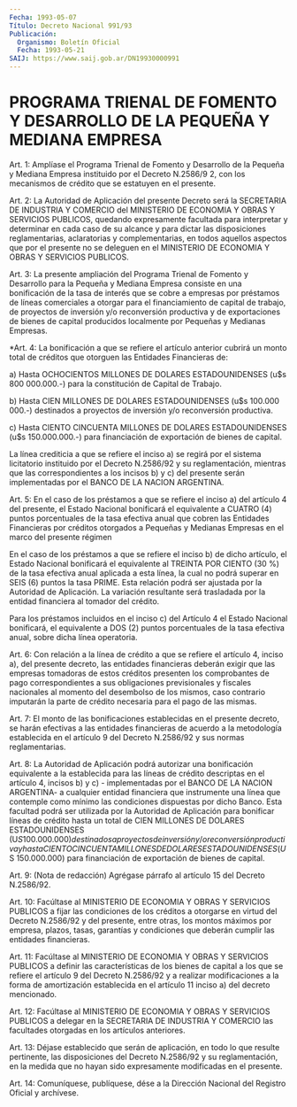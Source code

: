 ```yaml
---
Fecha: 1993-05-07
Título: Decreto Nacional 991/93
Publicación:
  Organismo: Boletín Oficial
  Fecha: 1993-05-21
SAIJ: https://www.saij.gob.ar/DN19930000991
---
```

# PROGRAMA TRIENAL DE FOMENTO Y DESARROLLO DE LA PEQUEÑA Y MEDIANA EMPRESA

<a id="1"></a>
Art. 1: Amplíase el Programa Trienal de Fomento y Desarrollo de la Pequeña  y Mediana Empresa instituido por el Decreto N.2586/9 2, con los mecanismos  de crédito que se estatuyen en el presente.

<a id="2"></a>
Art. 2: La Autoridad de Aplicación del presente Decreto será la SECRETARIA  DE  INDUSTRIA  Y  COMERCIO del MINISTERIO DE ECONOMIA Y OBRAS Y SERVICIOS PUBLICOS, quedando  expresamente  facultada  para interpretar  y  determinar en cada caso de su alcance y para dictar las disposiciones  reglamentarias,  aclaratorias y complementarias, en todos aquellos aspectos que por el  presente  no  se deleguen en el MINISTERIO DE ECONOMIA Y OBRAS Y SERVICIOS PUBLICOS.

<a id="3"></a>
Art. 3: La presente ampliación del Programa Trienal de Fomento y Desarrollo  para  la  Pequeña  y  Mediana Empresa consiste en una bonificación de la tasa de interés que  se  cobre  a  empresas  por préstamos  de  líneas  comerciales a otorgar para el financiamiento de capital de trabajo, de  proyectos  de inversión y/o reconversión productiva  y  de  exportaciones de bienes  de  capital  producidos localmente por Pequeñas y Medianas Empresas.

<a id="4"></a>
*Art. 4: La bonificación a que se refiere el artículo anterior cubrirá  un  monto  total  de  créditos  que otorguen las Entidades Financieras de:

a) Hasta OCHOCIENTOS MILLONES DE DOLARES  ESTADOUNIDENSES (u$s 800 000.000.-)  para  la  constitución  de  Capital  de    Trabajo.

b)  Hasta  CIEN  MILLONES DE DOLARES ESTADOUNIDENSES (u$s  100.000 000.-)  destinados  a   proyectos  de  inversión  y/o  reconversión productiva.

c)  Hasta CIENTO CINCUENTA  MILLONES  DE  DOLARES  ESTADOUNIDENSES (u$s 150.000.000.-)  para  financiación de exportación de bienes de capital.

La línea crediticia a que se  refiere  el  inciso a) se regirá por el  sistema licitatorio instituido por el Decreto  N.2586/92  y  su reglamentación,  mientras que las correspondientes a los incisos b) y c) del presente  serán  implementadas  por  el BANCO DE LA NACION ARGENTINA.

<a id="5"></a>
Art. 5: En el caso de los préstamos a que se refiere el inciso a) del  artículo  4  del presente, el Estado Nacional bonificará el equivalente a CUATRO (4)  puntos  porcentuales  de la tasa efectiva anual  que cobren las Entidades Financieras por créditos  otorgados a Pequeñas  y  Medianas  Empresas  en el marco del presente régimen

En  el caso de los préstamos a que se  refiere  el  inciso  b)  de dicho  artículo,  el  Estado  Nacional bonificará el equivalente al TREINTA POR CIENTO (30 %) de la  tasa  efectiva  anual  aplicada  a esta  línea,  la  cual  no podrá superar en SEIS (6) puntos la tasa PRIME.  Esta  relación podrá  ser  ajustada  por  la  Autoridad  de Aplicación. La  variación resultante será trasladada por la entidad financiera al tomador del crédito.

Para los préstamos  incluidos  en  el  inciso c) del Artículo 4 el Estado  Nacional  bonificará,  el  equivalente  a  DOS  (2)  puntos porcentuales  de  la  tasa  efectiva  anual,    sobre  dicha  línea operatoria.

<a id="6"></a>
Art. 6: Con relación a la línea de crédito a que se refiere el artículo   4,  inciso  a),  del  presente  decreto,  las  entidades financieras  deberán  exigir  que  las  empresas tomadoras de estos créditos presenten los comprobantes de pago  correspondientes a sus obligaciones  previsionales y fiscales nacionales  al  momento  del desembolso de los  mismos,  caso  contrario  imputarán  la parte de crédito necesaria para el pago de las mismas.

<a id="7"></a>
Art.  7:  El  monto  de  las bonificaciones establecidas en el presente decreto, se harán efectivas  a  las  entidades financieras de  acuerdo  a  la  metodología  establecida en el artículo  9  del Decreto N.2586/92 y sus normas reglamentarias.

<a id="8"></a>
Art.  8:  La  Autoridad  de  Aplicación  podrá  autorizar  una bonificación  equivalente  a  la  establecida  para  las  líneas de crédito descriptas en el artículo 4, incisos b) y c) - implementadas  por  el  BANCO  DE  LA NACION ARGENTINA- a cualquier entidad financiera que instrumente una  línea  que  contemple  como mínimo  las  condiciones  dispuestas por dicho Banco. Esta facultad podrá ser utilizada por la  Autoridad  de Aplicación para bonificar líneas  de  crédito  hasta  un total de CIEN  MILLONES  DE  DOLARES ESTADOUNIDENSES  (U$S  100.000.000)    destinados  a  proyectos  de inversión  y/o  reconversión productiva y  hasta  CIENTO  CINCUENTA MILLONES  DE  DOLARES    ESTADOUNIDENSES   (U$S  150.000.000)  para financiación de exportación de bienes de capital.

<a id="9"></a>
Art. 9: (Nota de redacción) Agrégase párrafo al artículo 15 del Decreto N.2586/92.

<a id="10"></a>
Art.  10:  Facúltase  al  MINISTERIO  DE  ECONOMIA  Y OBRAS Y SERVICIOS  PUBLICOS  a  fijar  las  condiciones  de  los créditos a otorgarse  en  virtud  del Decreto N.2586/92 y del presente,  entre otras, los montos máximos  por  empresa, plazos, tasas, garantías y condiciones  que  deberán  cumplir  las    entidades   financieras.

<a id="11"></a>
Art.  11:  Facúltase  al  MINISTERIO  DE  ECONOMIA  Y OBRAS Y SERVICIOS  PUBLICOS a definir las características de los bienes  de capital a los  que se refiere el artículo 9 del Decreto N.2586/92 y a realizar modificaciones  a  la  forma de amortización establecida en el artículo 11 inciso a) del decreto mencionado.

<a id="12"></a>
Art.  12:  Facúltase  al  MINISTERIO  DE  ECONOMIA  Y OBRAS Y SERVICIOS  PUBLICOS  a  delegar  en  la  SECRETARIA  DE INDUSTRIA Y COMERCIO  las  facultades  otorgadas  en  los artículos anteriores.

<a id="13"></a>
Art. 13: Déjase establecido que serán de aplicación, en todo lo que  resulte  pertinente, las disposiciones del Decreto N.2586/92 y su reglamentación,  en  la  medida  que  no hayan sido expresamente modificadas en el presente.

<a id="14"></a>
Art. 14: Comuníquese, publíquese, dése a la Dirección Nacional del Registro Oficial y archívese.